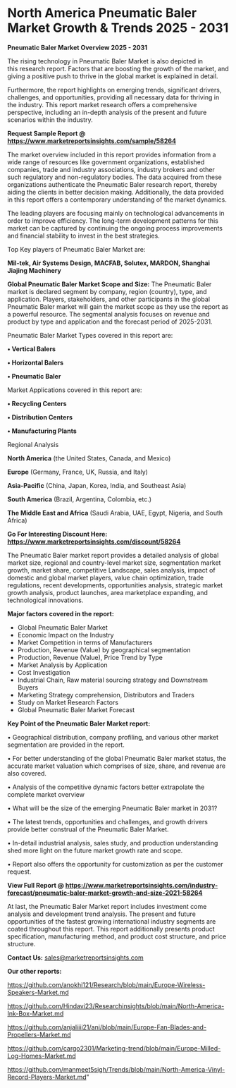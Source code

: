  # North America Pneumatic Baler Market Growth & Trends 2025 - 2031

<Strong> Pneumatic Baler Market Overview 2025 - 2031</strong>

The rising technology in Pneumatic Baler Market is also depicted in this research report. Factors that are boosting the growth of the market, and giving a positive push to thrive in the global market is explained in detail.

Furthermore, the report highlights on emerging trends, significant drivers, challenges, and opportunities, providing all necessary data for thriving in the industry. This report market research offers a comprehensive perspective, including an in-depth analysis of the present and future scenarios within the industry.

<strong>Request Sample Report @ <a href=https://www.marketreportsinsights.com/sample/58264>https://www.marketreportsinsights.com/sample/58264</a></strong>

The market overview included in this report provides information from a wide range of resources like government organizations, established companies, trade and industry associations, industry brokers and other such regulatory and non-regulatory bodies. The data acquired from these organizations authenticate the Pneumatic Baler research report, thereby aiding the clients in better decision making. Additionally, the data provided in this report offers a contemporary understanding of the market dynamics.

The leading players are focusing mainly on technological advancements in order to improve efficiency. The long-term development patterns for this market can be captured by continuing the ongoing process improvements and financial stability to invest in the best strategies.

Top Key players of Pneumatic Baler Market are:

<strong>Mil-tek, Air Systems Design, MACFAB, Solutex, MARDON, Shanghai Jiajing Machinery</strong>

<strong><b>Global Pneumatic Baler Market Scope and Size:</b></strong>
The Pneumatic Baler market is declared segment by company, region (country), type, and application. Players, stakeholders, and other participants in the global Pneumatic Baler market will gain the market scope as they use the report as a powerful resource. The segmental analysis focuses on revenue and product by type and application and the forecast period of 2025-2031.

Pneumatic Baler Market Types covered in this report are:

<strong>• Vertical Balers

• Horizontal Balers

• Pneumatic Baler</strong>

Market Applications covered in this report are:

<strong>• Recycling Centers

• Distribution Centers

• Manufacturing Plants</strong> 

Regional Analysis

<strong>North America</strong> (the United States, Canada, and Mexico)

<strong>Europe</strong> (Germany, France, UK, Russia, and Italy)

<strong>Asia-Pacific</strong> (China, Japan, Korea, India, and Southeast Asia)

<strong>South America</strong> (Brazil, Argentina, Colombia, etc.)

<strong>The Middle East and Africa</strong> (Saudi Arabia, UAE, Egypt, Nigeria, and South Africa)

<strong>Go For Interesting Discount Here: <a href=https://www.marketreportsinsights.com/discount/58264>https://www.marketreportsinsights.com/discount/58264</a></strong>

The Pneumatic Baler market report provides a detailed analysis of global market size, regional and country-level market size, segmentation market growth, market share, competitive Landscape, sales analysis, impact of domestic and global market players, value chain optimization, trade regulations, recent developments, opportunities analysis, strategic market growth analysis, product launches, area marketplace expanding, and technological innovations.

<strong><b>Major factors covered in the report:</b></strong>
<ul>
  <li>Global Pneumatic Baler Market </li>
  <li>Economic Impact on the Industry</li>
  <li>Market Competition in terms of Manufacturers</li>
  <li>Production, Revenue (Value) by geographical segmentation</li>
  <li>Production, Revenue (Value), Price Trend by Type</li>
  <li>Market Analysis by Application</li>
  <li>Cost Investigation</li>
  <li>Industrial Chain, Raw material sourcing strategy and Downstream Buyers</li>
  <li>Marketing Strategy comprehension, Distributors and Traders</li>
  <li>Study on Market Research Factors</li>
  <li>Global Pneumatic Baler Market Forecast</li>
</ul>

<strong><b>Key Point of the Pneumatic Baler Market report:</b></strong>

• Geographical distribution, company profiling, and various other market segmentation are provided in the report.

• For better understanding of the global Pneumatic Baler market status, the accurate market valuation which comprises of size, share, and revenue are also covered.

• Analysis of the competitive dynamic factors better extrapolate the complete market overview

• What will be the size of the emerging Pneumatic Baler market in 2031?

• The latest trends, opportunities and challenges, and growth drivers provide better construal of the Pneumatic Baler Market.

• In-detail industrial analysis, sales study, and production understanding shed more light on the future market growth rate and scope.

• Report also offers the opportunity for customization as per the customer request.

<strong><b>View Full Report @ <a href=https://www.marketreportsinsights.com/industry-forecast/pneumatic-baler-market-growth-and-size-2021-58264>https://www.marketreportsinsights.com/industry-forecast/pneumatic-baler-market-growth-and-size-2021-58264</a></b></strong>


At last, the Pneumatic Baler Market report includes investment come analysis and development trend analysis. The present and future opportunities of the fastest growing international industry segments are coated throughout this report. This report additionally presents product specification, manufacturing method, and product cost structure, and price structure.

<strong>Contact Us:</strong>
sales@marketreportsinsights.com

<strong>Our other reports:</strong>

<a href=https://github.com/anokhi121/Research/blob/main/Europe-Wireless-Speakers-Market.md>https://github.com/anokhi121/Research/blob/main/Europe-Wireless-Speakers-Market.md</a>

<a href=https://github.com/Hindavi23/Researchinsights/blob/main/North-America-Ink-Box-Market.md>https://github.com/Hindavi23/Researchinsights/blob/main/North-America-Ink-Box-Market.md</a>

<a href=https://github.com/anjaliiii21/ani/blob/main/Europe-Fan-Blades-and-Propellers-Market.md>https://github.com/anjaliiii21/ani/blob/main/Europe-Fan-Blades-and-Propellers-Market.md</a>

<a href=https://github.com/cargo2301/Marketing-trend/blob/main/Europe-Milled-Log-Homes-Market.md>https://github.com/cargo2301/Marketing-trend/blob/main/Europe-Milled-Log-Homes-Market.md</a>

<a href=https://github.com/manmeet5sigh/Trends/blob/main/North-America-Vinyl-Record-Players-Market.md>https://github.com/manmeet5sigh/Trends/blob/main/North-America-Vinyl-Record-Players-Market.md</a>"
